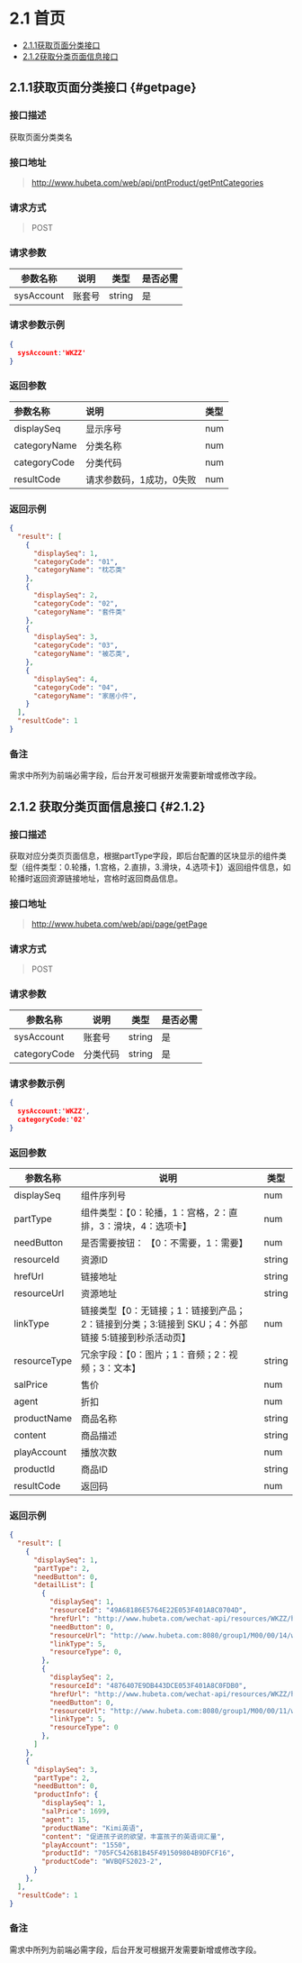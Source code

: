 # 2.1 首页

* [2.1.1获取页面分类接口](#getpage)
* [2.1.2获取分类页面信息接口](#2.1.2)

## 2.1.1获取页面分类接口  {#getpage}

### 接口描述

获取页面分类类名

### 接口地址

> http://www.hubeta.com/web/api/pntProduct/getPntCategories

### 请求方式

> POST

### 请求参数

| 参数名称 | 说明 | 类型 | 是否必需 |
| --- | --- | --- | --- |
| sysAccount | 账套号 | string | 是 |

### 请求参数示例

```json
{
  sysAccount:'WKZZ'
}
```

### 返回参数

| 参数名称 | 说明 | 类型 |
| :--- | :--- | :--- |
| displaySeq | 显示序号 | num |
| categoryName | 分类名称 | num |
| categoryCode | 分类代码 | num |
| resultCode | 请求参数码，1成功，0失败 | num |

### 返回示例

```json
{
  "result": [
    {
      "displaySeq": 1,
      "categoryCode": "01",
      "categoryName": "枕芯类"
    },
    {
      "displaySeq": 2,
      "categoryCode": "02",
      "categoryName": "套件类"
    },
    {
      "displaySeq": 3,
      "categoryCode": "03",
      "categoryName": "被芯类",
    },
    {
      "displaySeq": 4,
      "categoryCode": "04",
      "categoryName": "家居小件",
    }
  ],
  "resultCode": 1
}
```

### 备注

需求中所列为前端必需字段，后台开发可根据开发需要新增或修改字段。

## 2.1.2 获取分类页面信息接口  {#2.1.2}

### 接口描述

获取对应分类页页面信息，根据partType字段，即后台配置的区块显示的组件类型（组件类型：0.轮播，1.宫格，2.直排，3.滑块，4.选项卡】）返回组件信息，如轮播时返回资源链接地址，宫格时返回商品信息。

### 接口地址

> http://www.hubeta.com/web/api/page/getPage

### 请求方式

> POST

### 请求参数

| 参数名称 | 说明 | 类型 | 是否必需 |
| --- | --- | --- | --- |
| sysAccount | 账套号 | string | 是 |
| categoryCode | 分类代码 | string | 是 |

### 请求参数示例

```json
{
  sysAccount:'WKZZ',
  categoryCode:'02'
}
```

### 返回参数

| 参数名称 | 说明 | 类型 |
| --- | --- | --- |
| displaySeq | 组件序列号 | num |
| partType | 组件类型：【0：轮播，1：宫格，2：直排，3：滑块，4：选项卡】 | num |
| needButton | 是否需要按钮： 【0：不需要，1：需要】 | num |
| resourceId | 资源ID | string |
| hrefUrl | 链接地址 | string |
| resourceUrl | 资源地址 | string |
| linkType | 链接类型【0：无链接；1：链接到产品；2：链接到分类；3:链接到 SKU；4：外部链接 5:链接到秒杀活动页】 | num |
| resourceType | 冗余字段：【0：图片；1：音频；2：视频；3：文本】 | string |
| salPrice | 售价 | num |
| agent | 折扣 | num |
| productName | 商品名称 | string |
| content | 商品描述 | string |
| playAccount | 播放次数 | num |
| productId | 商品ID | string |
| resultCode | 返回码 | num |

### 返回示例

```json
{
  "result": [
    {
      "displaySeq": 1,
      "partType": 2,
      "needButton": 0,
      "detailList": [
        {
          "displaySeq": 1,
          "resourceId": "49A68186E5764E22E053F401A8C0704D",
          "hrefUrl": "http://www.hubeta.com/wechat-api/resources/WKZZ/html/activity/activity.html?sysAccount=WKZZ&ployId=9E7B20EF4D8C4ECB941804875FB3ECA1",
          "needButton": 0,
          "resourceUrl": "http://www.hubeta.com:8080/group1/M00/00/14/wKgB9Fi2bAKAWJ07AABPPREW8oY717.jpg",
          "linkType": 5,
          "resourceType": 0,
        },
        {
          "displaySeq": 2,
          "resourceId": "4876407E9DB443DCE053F401A8C0FDB0",
          "hrefUrl": "http://www.hubeta.com/wechat-api/resources/WKZZ/html/activity/activity.html?sysAccount=WKZZ&ployId=B2198CD7A9EF4C8783E7AED9BBE00A62",
          "needButton": 0,
          "resourceUrl": "http://www.hubeta.com:8080/group1/M00/00/11/wKgB9FiievKAValUAACzFWrIC5g161.jpg",
          "linkType": 5,
          "resourceType": 0
        },
      ]
    },
    {
      "displaySeq": 3,
      "partType": 2,
      "needButton": 0,
      "productInfo": {
        "displaySeq": 1,
        "salPrice": 1699,
        "agent": 15,
        "productName": "Kimi英语",
        "content": "促进孩子说的欲望，丰富孩子的英语词汇量",
        "playAccount": "1550",
        "productId": "705FC5426B1B45F491509804B9DFCF16",
        "productCode": "WVBQFS2023-2",
      }
    },
  ],
  "resultCode": 1
}
```

### 备注

需求中所列为前端必需字段，后台开发可根据开发需要新增或修改字段。

